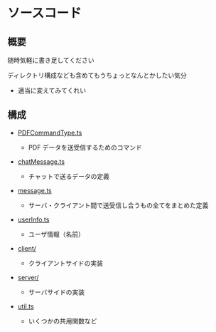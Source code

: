 # ソースコード


## 概要
随時気軽に書き足してください

ディレクトリ構成なども含めてもうちょっとなんとかしたい気分
- 適当に変えてみてくれい



## 構成


- [PDFCommandType.ts](PDFCommandType.ts)
  - PDF データを送受信するためのコマンド

- [chatMessage.ts](chatMessage.ts)
  - チャットで送るデータの定義

- [message.ts](message.ts)
  - サーバ・クライアント間で送受信し合うもの全てをまとめた定義

- [userInfo.ts](userInfo.ts)
  - ユーザ情報（名前）

- [client/](client/)
  - クライアントサイドの実装

- [server/](server/)
  - サーバサイドの実装

- [util.ts](util.ts)
  - いくつかの共用関数など

